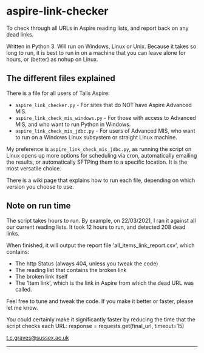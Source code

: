 # aspire-link-checker
To check through all URLs in Aspire reading lists, and report back on any dead links.

Written in Python 3. Will run on Windows, Linux or Unix.
Because it takes so long to run, it is best to run in on a machine that you can leave alone for hours, or (better) as nohup on Linux. 

## The different files explained
There is a file for all users of Talis Aspire:

- `aspire_link_checker.py` - For sites that do NOT have Aspire Advanced MIS.
- `aspire_link_check_mis_windows.py` - For those with access to Advanced MIS, and who want to run Python in Windows.
- `aspire_link_check_mis_jdbc.py` - For users of Advanced MIS, who want to run on a Windows Linux subsystem or straight Linux machine.

My preference is `aspire_link_check_mis_jdbc.py`, as running the script on Linux opens up more options for scheduling via cron,
automatically emailing the results, or automatically SFTPing them to a specific location. It is the most versatile choice.

There is a wiki page that explains how to run each file, depending on which version you choose to use.

## Note on run time
The script takes hours to run. By example, on 22/03/2021, I ran it against all our current reading lists. It took 12 hours to run, and detected 208 dead links.

When finished, it will output the report file 'all_items_link_report.csv', which contains:
- The http Status (always 404, unless you tweak the code)
- The reading list that contains the broken link
- The broken link itself
- The 'Item link', which is the link in Aspire from which the dead URL was called.

Feel free to tune and tweak the code. If you make it better or faster, please let me know.

You could certainly make it significantly faster by reducing the time that the script checks each URL:
  response = requests.get(final_url, timeout=15)

t.c.graves@sussex.ac.uk 

****
